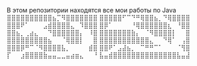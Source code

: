В этом репозитории находятся все мои работы по Java
⣿⣿⣿⣿⣿⣿⣿⣿⣿⣿⣦⡉⠻⣿⣿⣿⣿⣿⣿⣿
⣿⣿⣿⣿⣿⠋⠉⠙⠛⢿⣿⣿⣦⡀⠙⢿⣿⣿⣿⣿
⣿⣿⣿⠟⠁⠀⠀⠀⣠⣾⣿⣿⣿⣿⣄⠀⠹⣿⣿⣿
⣿⡿⠁⠀⠀⠀⠀⠘⢿⣿⣿⣿⣿⣿⣿⣆⠀⠘⣿⣿
⣿⣿⣦⡀⢀⣴⣄⠀⠀⠙⣿⣿⣿⣿⣿⣿⡄⠀⠸⣿
⣿⣿⣿⣿⣿⣿⣿⣷⡄⠀⠈⠻⣿⣿⣿⣿⡇⠀⠀⣿
⣿⣿⣿⣿⣿⣿⣿⣿⣿⣦⠀⠀⠈⢿⣿⣿⡇⠀⠀⣿
⣿⣿⣿⣿⣿⣿⣿⣿⣿⣿⣿⣄⠀⠀⠙⢿⠁⠀⢠⣿
⣿⣿⣿⡿⠛⠉⠈⠻⣿⣿⣿⣿⣧⡀⠀⠀⠀⠀⣾⣿
⣿⣿⠟⠁⣠⣼⣦⡀⠀⠉⠛⠛⠉⠁⠀⠀⠀⠈⢻⣿
⡏⠀⠀⣰⣿⣿⣿⣿⣷⣤⣤⣀⣀⣤⣴⣶⣄⠀⠀⠘
⣧⣤⣾⣿⣿⣿⣿⣿⣿⣿⣿⣿⣿⣿⣿⣿⣿⣧⣤⣼
